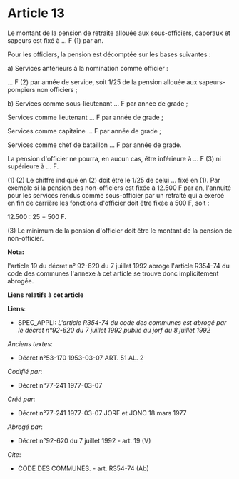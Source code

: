 # Article 13

Le montant de la pension de retraite allouée aux sous-officiers, caporaux et sapeurs est fixé à ... F (1) par an.

Pour les officiers, la pension est décomptée sur les bases suivantes :

a) Services antérieurs à la nomination comme officier :

... F (2) par année de service, soit 1/25 de la pension allouée aux sapeurs-pompiers non officiers ;

b) Services comme sous-lieutenant ... F par année de grade ;

Services comme lieutenant ... F par année de grade ;

Services comme capitaine ... F par année de grade ;

Services comme chef de bataillon ... F par année de grade.

La pension d'officier ne pourra, en aucun cas, être inférieure à ... F (3) ni supérieure à ... F.

(1) (2) Le chiffre indiqué en (2) doit être le 1/25 de celui ... fixé en (1). Par exemple si la pension des non-officiers est
fixée à 12.500 F par an, l'annuité pour les services rendus comme sous-officier par un retraité qui a exercé en fin de
carrière les fonctions d'officier doit être fixée à 500 F, soit :

12.500 : 25 = 500 F.

(3) Le minimum de la pension d'officier doit être le montant de la pension de non-officier.

**Nota:**

l'article 19 du décret n° 92-620 du 7 juillet 1992 abroge l'article R354-74 du code des communes l'annexe à cet article se
trouve donc implicitement abrogée.

**Liens relatifs à cet article**

**Liens**:

  - SPEC_APPLI: *L'article R354-74 du code des communes est abrogé par le décret n°92-620 du 7 juillet 1992 publié au jorf du 8 juillet 1992*

_Anciens textes_:

  - Décret n°53-170 1953-03-07 ART. 51 AL. 2

_Codifié par_:

  - Décret n°77-241 1977-03-07

_Créé par_:

  - Décret n°77-241 1977-03-07 JORF et JONC 18 mars 1977

_Abrogé par_:

  - Décret n°92-620 du 7 juillet 1992 - art. 19 (V)

_Cite_:

  - CODE DES COMMUNES. - art. R354-74 (Ab)
